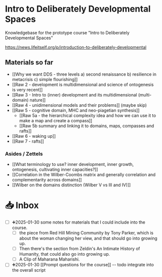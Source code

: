 # Intro to Deliberately Developmental Spaces

Knowledgebase for the prototype course "Intro to Deliberately Developmental Spaces"

https://news.lifeitself.org/p/introduction-to-deliberately-developmental

## Materials so far

- [[Why we want DDS - three levels a) second renaissance b) resilience in metacrisis c) simple flourishing]]
- [[Raw 2 - development  is multidimensional and science of ontogenesis is very recent]]
- [[Raw 3 - Intro to (inner) development and its multidimensional (multi-domain) nature]]
- [[Raw 4 - unidimensional models and their problems]] (maybe skip)
- [[Raw 5 - cognitive domain, MHC and neo-piagetian synthesis]]
  - [[Raw 5a - the hierarchical complexity idea and how we can use it to make a map and create a compass]]
  - [[Raw 5b summary and linking it to domains, maps, compasses and rafts]]
- [[Raw 6 - waking up]]
- [[Raw 7 - rafts]]

### Asides / Zettels

- [[What terminology to use? inner development, inner growth, ontogenesis, cultivating inner capacities?]]
- [[Correlation in the Wilber-Coombs matrix and generally correlation and complementarity across domains]]
- [[Wilber on the domains distinction (Wilber V vs III and IV)]]

# 📥 Inbox

- [ ] ➕2025-01-30 some notes for materials that I could include into the course.
  - [ ] the piece from Red Hill Mining Community by Tony Parker, which is about the woman changing her view, and that should go into growing up.
  - [ ] Then there's the section from Zeldin's An Intimate History of Humanity, that could also go into growing up.
  - [ ] A Clip of Maharana Maharishi.
- [ ] ➕2025-01-30 [[Prompt questions for the course]] -- todo integrate into the overall script